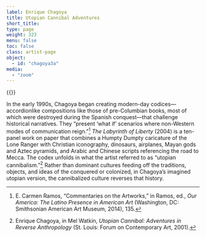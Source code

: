 ```yaml
---
label: Enrique Chagoya
title: Utopian Cannibal Adventures
short_title:
type: page
weight: 323
menu: false
toc: false
class: artist-page
object:
  - id: "chagoya3a"
media:
  - "zoom"
---
```

{{<q-figure id="chagoya3a">}}

In the early 1990s, Chagoya began creating modern-day codices—accordionlike compositions like those of pre-Columbian books, most of which were destroyed during the Spanish conquest—that challenge historical narratives. They “present ‘what if’ scenarios where non-Western modes of communication reign.”[^1] *The Labyrinth of Liberty* (2004) is a ten-panel work on paper that combines a Humpty Dumpty caricature of the Lone Ranger with Christian iconography, dinosaurs, airplanes, Mayan gods and Aztec pyramids, and Arabic and Chinese scripts referencing the road to Mecca. The codex unfolds in what the artist referred to as “utopian cannibalism.”[^2] Rather than dominant cultures feeding off the traditions, objects, and ideas of the conquered or colonized, in Chagoya’s imagined utopian version, the cannibalized culture reverses that history.

[^1]: E. Carmen Ramos, “Commentaries on the Artworks,” in Ramos, ed., *Our America: The Latino Presence in American Art* (Washington, DC: Smithsonian American Art Museum, 2014), 135.

[^2]: Enrique Chagoya, in Mel Watkin, *Utopian Cannibal: Adventures in Reverse Anthropology* (St. Louis: Forum on Contemporary Art, 2001).
